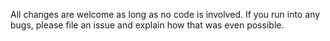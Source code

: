 All changes are welcome as long as no code is involved. If you run into any bugs, please file an issue and explain how that was even possible.
 